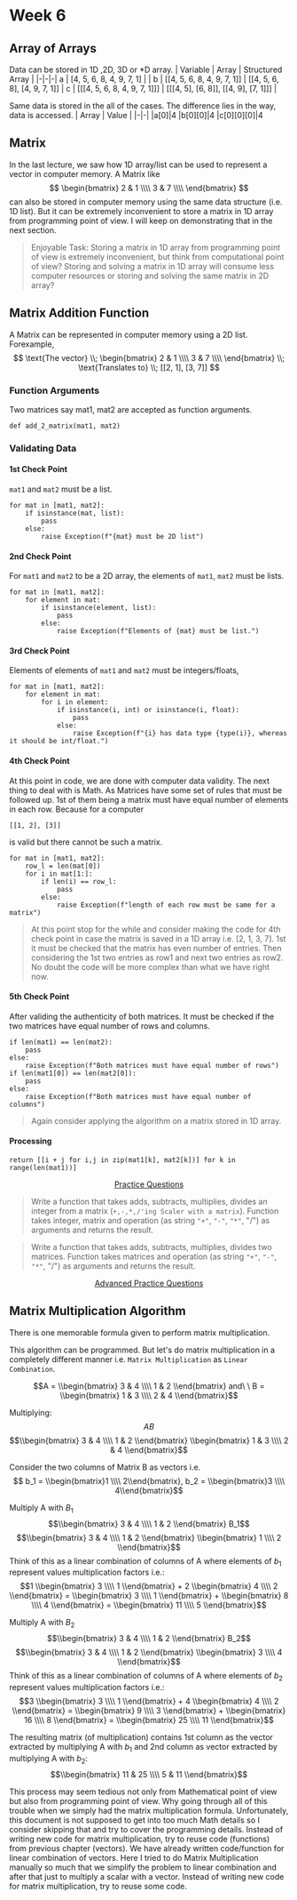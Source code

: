 # Week 6
## Array of Arrays
Data can be stored in 1D ,2D, 3D or *D array.
| Variable | Array | Structured Array |
|-|-|-|
a | [4, 5, 6, 8, 4, 9, 7, 1] | |
b | [[4, 5, 6, 8, 4, 9, 7, 1]] | [[4, 5, 6, 8], [4, 9, 7, 1]] |
c | [[[4, 5, 6, 8, 4, 9, 7, 1]]] | [[[4, 5], [6, 8]], [[4, 9], [7, 1]]] |

Same data is stored in the all of the cases. The difference lies in the way, data is accessed.
| Array | Value |
|-|-|
|a[0]|4
|b[0][0]|4
|c[0][0][0]|4

## Matrix
In the last lecture, we saw how 1D array/list can be used to represent a vector in computer memory. A Matrix like
$$
\begin{bmatrix}
2 & 1 \\\\
3 & 7 \\\\ 
\end{bmatrix}
$$
can also be stored in computer memory using the same data structure (i.e. 1D list).
But it can be extremely inconvenient to store a matrix in 1D array from programming point of view. I will keep on demonstrating that in the next section.

> Enjoyable Task: Storing a matrix in 1D array from programming point of view is extremely inconvenient, but think from computational point of view? Storing and solving a matrix in 1D array will consume less computer resources or storing and solving the same matrix in 2D array?

## Matrix Addition Function
A Matrix can be represented in computer memory using a 2D list. Forexample,
$$
\text{The vector}
\\;
\begin{bmatrix}
2 & 1 \\\\
3 & 7 \\\\
\end{bmatrix}
\\;
\text{Translates to}
\\;
[[2, 1], [3, 7]]
$$
### Function Arguments
Two matrices say mat1, mat2 are accepted as function arguments.
```
def add_2_matrix(mat1, mat2)
```

### Validating Data
#### 1st Check Point
`mat1` and `mat2` must be a list.
```
for mat in [mat1, mat2]:
    if isinstance(mat, list):
        pass
    else:
        raise Exception(f"{mat} must be 2D list")
```
#### 2nd Check Point
For `mat1` and `mat2` to be a 2D array, the elements of `mat1`, `mat2` must be lists.
```
for mat in [mat1, mat2]:
    for element in mat:
        if isinstance(element, list):
            pass
        else:
            raise Exception(f"Elements of {mat} must be list.")
```
#### 3rd Check Point
Elements of elements of `mat1` and `mat2` must be integers/floats,
```
for mat in [mat1, mat2]:
    for element in mat:
        for i in element:
            if isinstance(i, int) or isinstance(i, float):
                pass
            else:
                raise Exception(f"{i} has data type {type(i)}, whereas it should be int/float.")
```
#### 4th Check Point
At this point in code, we are done with computer data validity. The next thing to deal with is Math. As Matrices have some set of rules that must be followed up.
1st of them being a matrix must have equal number of elements in each row.
Because for a computer
```
[[1, 2], [3]]
```
is valid but there cannot be such a matrix.
```
for mat in [mat1, mat2]:
    row_l = len(mat[0])
    for i in mat[1:]:
        if len(i) == row_l:
            pass
        else:
            raise Exception(f"length of each row must be same for a matrix")
```
> At this point stop for the while and consider making the code for 4th check point in case the matrix is saved in a 1D array i.e. [2, 1, 3, 7]. 1st it must be checked that the matrix has even number of entries. Then considering the 1st two entries as row1 and next two entries as row2. No doubt the code will be more complex than what we have right now.
#### 5th Check Point
After validing the authenticity of both matrices. It must be checked if the two matrices have equal number of rows and columns.
```
if len(mat1) == len(mat2):
    pass
else:
    raise Exception(f"Both matrices must have equal number of rows")
if len(mat1[0]) == len(mat2[0]):
    pass
else:
    raise Exception(f"Both matrices must have equal number of columns")
```
> Again consider applying the algorithm on a matrix stored in 1D array.

#### Processing
```
return [[i + j for i,j in zip(mat1[k], mat2[k])] for k in range(len(mat1))]
```

<div align="center"><u> Practice Questions </u></div>

> Write a function that takes adds, subtracts, multiplies, divides an integer from a matrix (`+,-,*,/'ing Scaler with a matrix`). Function takes integer, matrix and operation (as string `"+"`, `"-"`, `"*"`, "/") as arguments and returns the result.

> Write a function that takes adds, subtracts, multiplies, divides two matrices. Function takes matrices and operation (as string `"+"`, `"-"`, `"*"`, "/") as arguments and returns the result.

<div align="center"><u> Advanced Practice Questions </u></div>

## Matrix Multiplication Algorithm
There is one memorable formula given to perform matrix multiplication.

<div id="output"></div>

<script>
  let content = '$$';
  const labels = ['a', 'b'];

  for (let i = 0; i < labels.length; i++) {
    const l = labels[i];
    content += `\\begin{bmatrix}
                ${l}_1 & ${l}_2 \\\\
                ${l}_3 & ${l}_4
                \\end{bmatrix}`;
  }
  content += '=';
  content += `\\begin{bmatrix}
              a_1 B_1 + a_2 b_3 & a_1 B_2 + a_2 b_4 \\\\
              a_3 B_1 + a_4 b_3 & a_3 B_2 + a_4 b_4
              \\end{bmatrix}`;
  content += '$$';

  document.getElementById('output').innerHTML = content;

  MathJax.typeset();
</script>
This algorithm can be programmed. But let's do matrix multiplication in a completely different manner i.e. `Matrix Multiplication` as `Linear Combination`.

$$A = \\begin{bmatrix} 3 & 4 \\\\ 1 & 2 \\end{bmatrix} and\ \  B = \\begin{bmatrix} 1 & 3 \\\\ 2 & 4 \\end{bmatrix}$$

Multiplying:
$$AB$$
$$\\begin{bmatrix} 3 & 4 \\\\ 1 & 2 \\end{bmatrix} \\begin{bmatrix} 1 & 3 \\\\ 2 & 4 \\end{bmatrix}$$

Consider the two columns of Matrix B as vectors i.e.
$$ b_1 = \\begin{bmatrix}1 \\\\ 2\\end{bmatrix}, b_2 = \\begin{bmatrix}3 \\\\ 4\\end{bmatrix}$$

Multiply A with $B_1$
$$\\begin{bmatrix} 3 & 4 \\\\ 1 & 2 \\end{bmatrix} B_1$$
$$\\begin{bmatrix} 3 & 4 \\\\ 1 & 2 \\end{bmatrix} \\begin{bmatrix} 1 \\\\ 2 \\end{bmatrix}$$
Think of this as a linear combination of columns of A where elements of $b_1$ represent values multiplication factors i.e.:
$$1 \\begin{bmatrix} 3 \\\\ 1 \\end{bmatrix} + 2  \\begin{bmatrix} 4 \\\\ 2 \\end{bmatrix} = \\begin{bmatrix} 3 \\\\ 1 \\end{bmatrix} + \\begin{bmatrix} 8 \\\\ 4 \\end{bmatrix} = \\begin{bmatrix} 11 \\\\ 5 \\end{bmatrix}$$

Multiply A with $B_2$
$$\\begin{bmatrix} 3 & 4 \\\\ 1 & 2 \\end{bmatrix} B_2$$
$$\\begin{bmatrix} 3 & 4 \\\\ 1 & 2 \\end{bmatrix} \\begin{bmatrix} 3 \\\\ 4 \\end{bmatrix}$$
Think of this as a linear combination of columns of A where elements of $b_2$ represent values multiplication factors i.e.:
$$3 \\begin{bmatrix} 3 \\\\ 1 \\end{bmatrix} + 4  \\begin{bmatrix} 4 \\\\ 2 \\end{bmatrix} = \\begin{bmatrix} 9 \\\\ 3 \\end{bmatrix} + \\begin{bmatrix} 16 \\\\ 8 \\end{bmatrix} = \\begin{bmatrix} 25 \\\\ 11 \\end{bmatrix}$$

The resulting matrix (of multiplication) contains 1st column as the vector extracted by multiplying A with $b_1$ and 2nd column as vector extracted by multiplying A with $b_2$:
$$\\begin{bmatrix} 11 & 25 \\\\ 5 & 11 \\end{bmatrix}$$

This process may seem tedious not only from Mathematical point of view but also from programming point of view. Why going through all of this trouble when we simply had the matrix multiplication formula. Unfortunately, this document is not supposed to get into too much Math details so I consider skipping that and try to cover the programming details.
Instead of writing new code for matrix multiplication, try to reuse code (functions) from previous chapter (vectors). We have already written code/function for linear combination of vectors. Here I tried to do Matrix Multiplication manually so much that we simplify the problem to linear combination and after that just to multiply a scalar with a vector. Instead of writing new code for matrix multiplication, try to reuse some code.